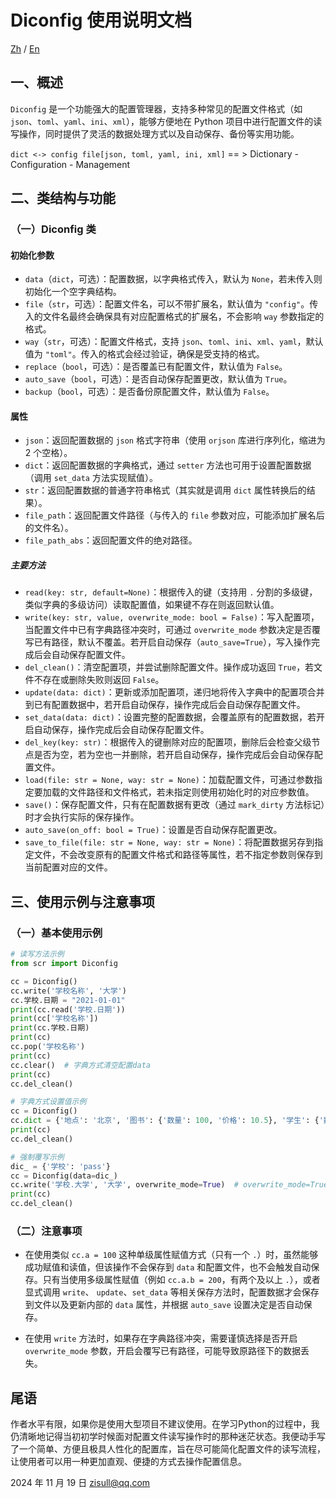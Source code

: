 # Diconfig 使用说明文档

[Zh](https://github.com/zisull/diconfig/blob/main/README.md)  / [En](https://github.com/zisull/diconfig/blob/main/doc/README-en.md)

## 一、概述

`Diconfig` 是一个功能强大的配置管理器，支持多种常见的配置文件格式（如 `json`、`toml`、`yaml`、`ini`、`xml`），能够方便地在
Python 项目中进行配置文件的读写操作，同时提供了灵活的数据处理方式以及自动保存、备份等实用功能。

`dict <-> config file[json, toml, yaml, ini, xml]`  == > Dictionary - Configuration - Management

## 二、类结构与功能

### （一）Diconfig 类

#### 初始化参数

  - `data`（`dict`，可选）：配置数据，以字典格式传入，默认为 `None`，若未传入则初始化一个空字典结构。
  - `file`（`str`，可选）：配置文件名，可以不带扩展名，默认值为 `"config"`。传入的文件名最终会确保具有对应配置格式的扩展名，不会影响
    `way` 参数指定的格式。
  - `way`（`str`，可选）：配置文件格式，支持 `json`、`toml`、`ini`、`xml`、`yaml`，默认值为 `"toml"`。传入的格式会经过验证，确保是受支持的格式。
  - `replace`（`bool`，可选）：是否覆盖已有配置文件，默认值为 `False`。
  - `auto_save`（`bool`，可选）：是否自动保存配置更改，默认值为 `True`。
  - `backup`（`bool`，可选）：是否备份原配置文件，默认值为 `False`。

#### 属性

  - `json`：返回配置数据的 `json` 格式字符串（使用 `orjson` 库进行序列化，缩进为 2 个空格）。
  - `dict`：返回配置数据的字典格式，通过 `setter` 方法也可用于设置配置数据（调用 `set_data` 方法实现赋值）。
  - `str`：返回配置数据的普通字符串格式（其实就是调用 `dict` 属性转换后的结果）。
  - `file_path`：返回配置文件路径（与传入的 `file` 参数对应，可能添加扩展名后的文件名）。
  - `file_path_abs`：返回配置文件的绝对路径。

##### 主要方法

- `read(key: str, default=None)`：根据传入的键（支持用 `.` 分割的多级键，类似字典的多级访问）读取配置值，如果键不存在则返回默认值。
- `write(key: str, value, overwrite_mode: bool = False)`：写入配置项，当配置文件中已有字典路径冲突时，可通过
  `overwrite_mode` 参数决定是否覆写已有路径，默认不覆盖。若开启自动保存（`auto_save=True`），写入操作完成后会自动保存配置文件。
- `del_clean()`：清空配置项，并尝试删除配置文件。操作成功返回 `True`，若文件不存在或删除失败则返回 `False`。
- `update(data: dict)`：更新或添加配置项，递归地将传入字典中的配置项合并到已有配置数据中，若开启自动保存，操作完成后会自动保存配置文件。
- `set_data(data: dict)`：设置完整的配置数据，会覆盖原有的配置数据，若开启自动保存，操作完成后会自动保存配置文件。
- `del_key(key: str)`：根据传入的键删除对应的配置项，删除后会检查父级节点是否为空，若为空也一并删除，若开启自动保存，操作完成后会自动保存配置文件。
- `load(file: str = None, way: str = None)`：加载配置文件，可通过参数指定要加载的文件路径和文件格式，若未指定则使用初始化时的对应参数值。
- `save()`：保存配置文件，只有在配置数据有更改（通过 `mark_dirty` 方法标记）时才会执行实际的保存操作。
- `auto_save(on_off: bool = True)`：设置是否自动保存配置更改。
- `save_to_file(file: str = None, way: str = None)`：将配置数据另存到指定文件，不会改变原有的配置文件格式和路径等属性，若不指定参数则保存到当前配置对应的文件。

###    

## 三、使用示例与注意事项

### （一）基本使用示例

```python
# 读写方法示例
from scr import Diconfig

cc = Diconfig()
cc.write('学校名称', '大学')
cc.学校.日期 = "2021-01-01"
print(cc.read('学校.日期'))
print(cc['学校名称'])
print(cc.学校.日期)
print(cc)
cc.pop('学校名称')
print(cc)
cc.clear()  # 字典方式清空配置data
print(cc)
cc.del_clean()

# 字典方式设置值示例
cc = Diconfig()
cc.dict = {'地点': '北京', '图书': {'数量': 100, '价格': 10.5}, '学生': {'数量': 1000, '年龄': 20}}
print(cc)
cc.del_clean()

# 强制覆写示例
dic_ = {'学校': 'pass'}
cc = Diconfig(data=dic_)
cc.write('学校.大学', '大学', overwrite_mode=True)  # overwrite_mode=True 强制覆写，但会导致原路径被删除
print(cc)
cc.del_clean()
```

### （二）注意事项

- 在使用类似 `cc.a = 100` 这种单级属性赋值方式（只有一个 `.`）时，虽然能够成功赋值和读值，但该操作不会保存到 `data`
  和配置文件，也不会触发自动保存。只有当使用多级属性赋值（例如 `cc.a.b = 200`，有两个及以上 `.`），或者显式调用 `write`、
  `update`、`set_data` 等相关保存方法时，配置数据才会保存到文件以及更新内部的 `data` 属性，并根据 `auto_save` 设置决定是否自动保存。

- 在使用 `write` 方法时，如果存在字典路径冲突，需要谨慎选择是否开启 `overwrite_mode` 参数，开启会覆写已有路径，可能导致原路径下的数据丢失。

## 尾语

作者水平有限，如果你是使用大型项目不建议使用。在学习Python的过程中，我仍清晰地记得当初初学时候面对配置文件读写操作时的那种迷茫状态。我便动手写了一个简单、方便且极具人性化的配置库，旨在尽可能简化配置文件的读写流程，让使用者可以用一种更加直观、便捷的方式去操作配置信息。

2024 年 11 月 19 日   zisull@qq.com
